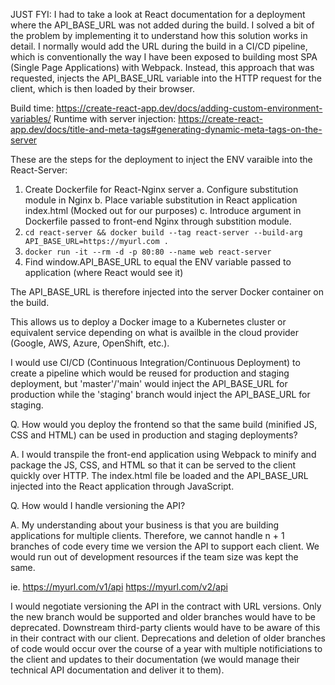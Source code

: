 
JUST FYI: I had to take a look at React documentation for a deployment where the API_BASE_URL was not added during the build. I solved a bit of the problem by implementing it to understand how this solution works in detail. I normally would add the URL during the build in a CI/CD pipeline, which is conventionally the way I have been exposed to building most SPA (Single Page Applications) with Webpack. Instead, this approach that was requested, injects the API_BASE_URL variable into the HTTP request for the client, which is then loaded by their browser.

Build time: https://create-react-app.dev/docs/adding-custom-environment-variables/
Runtime with server injection: https://create-react-app.dev/docs/title-and-meta-tags#generating-dynamic-meta-tags-on-the-server

These are the steps for the deployment to inject the ENV varaible into the React-Server:

1. Create Dockerfile for React-Nginx server
  a. Configure substitution module in Nginx
  b. Place variable substitution in React application index.html (Mocked out for our purposes)
  c. Introduce argument in Dockerfile passed to front-end Nginx through substition module.
2. `cd react-server && docker build --tag react-server --build-arg API_BASE_URL=https://myurl.com .`
3. `docker run -it --rm -d -p 80:80 --name web react-server`
4. Find window.API_BASE_URL to equal the ENV variable passed to application (where React would see it)

The API_BASE_URL is therefore injected into the server Docker container on the build.

This allows us to deploy a Docker image to a Kubernetes cluster or equivalent service depending on what is availble in the cloud provider (Google, AWS, Azure, OpenShift, etc.).

I would use CI/CD (Continuous Integration/Continuous Deployment) to create a pipeline which would be reused for production and staging deployment, but 'master'/'main' would inject the API_BASE_URL for production while the 'staging' branch would inject the API_BASE_URL for staging.

Q. How would you deploy the frontend so that the same build (minified JS, CSS
and HTML) can be used in production and staging deployments?

A. I would transpile the front-end application using Webpack to minify and package the JS, CSS, and HTML so that it can be served to the client quickly over HTTP. The index.html file be loaded and the API_BASE_URL injected into the React application through JavaScript.

Q. How would I handle versioning the API?

A. My understanding about your business is that you are building applications for multiple clients. Therefore, we cannot handle n + 1 branches of code every time we version the API to support each client. We would run out of development resources if the team size was kept the same.

ie. https://myurl.com/v1/api
    https://myurl.com/v2/api

I would negotiate versioning the API in the contract with URL versions. Only the new branch would be supported and older branches would have to be deprecated. Downstream third-party clients would have to be aware of this in their contract with our client. Deprecations and deletion of older branches of code would occur over the course of a year with multiple notificiations to the client and updates to their documentation (we would manage their technical API documentation and deliver it to them).